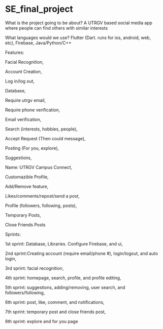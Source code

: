 # SE_final_project

What is the project going to be about?
A UTRGV based social media app where people can find others with similar interests

What languages would we use?
Flutter (Dart. runs for ios, android, web, etc),
Firebase,
Java/Python/C++


Features:

Facial Recognition,

Account Creation,

Log in/log out,

Database,

Require utrgv email,

Require phone verification,

Email verification,

Search (interests, hobbies, people),

Accept Request (Then could message),

Posting (For you, explore),

Suggestions,

Name: UTRGV Campus Connect,

Customazible Profile, 

Add/Remove feature,

Likes/comments/repost/send a post,

Profile (followers, following, posts),

Temporary Posts,

Close Friends Posts


Sprints:

1st sprint: Database, Libraries. Configure Firebase, and ui,

2nd sprint:Creating account (require email/phone #), login/logout, and auto login,

3rd sprint: facial recognition, 

4th sprint: homepage, search, profile, and profile editing,

5th sprint: suggestions, adding/removing, user search, and followers/following,

6th sprint: post, like, comment, and notifications,

7th sprint: temporary post and close friends post,

8th sprint: explore and for you page